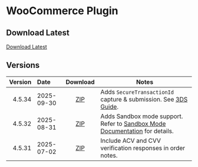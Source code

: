 # WooCommerce Plugin

## Download Latest

[Download Latest](/integration-guides/downloads/woocommerce-plugin/blackstone-gateway-latest.zip)

## Versions

| Version | Date | Download | Notes |
|--------:|:-----|:--------:|-------|
| 4.5.34 | 2025-09-30 | [ZIP](/integration-guides/downloads/woocommerce-plugin/blackstone-gateway-4.5.34.zip) | Adds `SecureTransactionId` capture & submission. See [3DS Guide](/integration-guides/three-domain-secure#step-4-include-securedata-and-securetransactionid-in-payment-requests). |
| 4.5.32 | 2025-08-31 | [ZIP](/integration-guides/downloads/woocommerce-plugin/blackstone-gateway-4.5.32.zip) | Adds Sandbox mode support. Refer to [Sandbox Mode Documentation](/integration-guides/sandbox) for details. |
| 4.5.31 | 2025-07-02 | [ZIP](/integration-guides/downloads/woocommerce-plugin/blackstone-gateway-4.5.31.zip) | Include ACV and CVV verification responses in order notes. |
